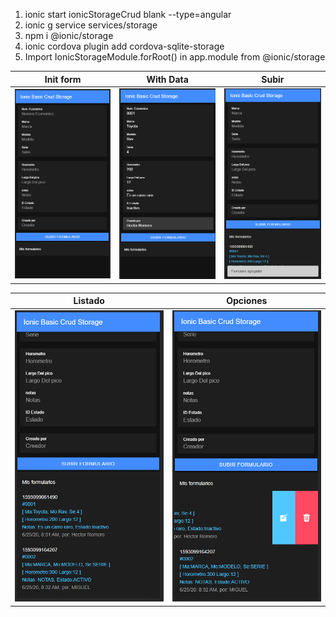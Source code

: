 1.  ionic start  ionicStorageCrud blank --type=angular
2.  ionic g service services/storage
3.  npm i @ionic/storage
4.  ionic cordova plugin add cordova-sqlite-storage
5.  Import IonicStorageModule.forRoot() in app.module from @ionic/storage


| Init form      | With Data      | Subir       |
|------------|-------------|-------------|
| <img src="./src/assets/form.png" width="250"> | <img src="./src/assets/form-with-info.png" width="250"> | <img src="./src/assets/form-submit.png" width="250"> |

| Listado      | Opciones      |
|-------------|-------------|
| <img src="./src/assets/form-list.png" width="250"> | <img src="./src/assets/form-list-sliding.png" width="250"> |
